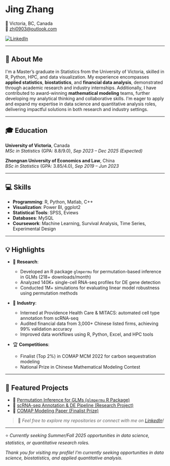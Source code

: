 # Jing Zhang  
📍 Victoria, BC, Canada  
📧 zhj0903@outlook.com

[![LinkedIn](https://img.shields.io/badge/-LinkedIn-blue?style=flat&logo=linkedin&logoColor=white)](https://www.linkedin.com/in/jing-zhang-105950342/)

---

## 👋 About Me
I'm a Master’s graduate in Statistics from the University of Victoria, skilled in R, Python, HPC, and data visualization. My experience encompasses **applied statistics**, **biostatistics**, and **financial data analysis**, demonstrated through academic research and industry internships. Additionally, I have contributed to award-winning **mathematical modeling** teams, further developing my analytical thinking and collaborative skills. I'm eager to apply and expand my expertise in data science and quantitative analysis roles, delivering impactful solutions in both research and industry settings.

---

## 🎓 Education  
**University of Victoria**, Canada  
*MSc in Statistics* (GPA: 8.8/9.0), *Sep 2023 – Dec 2025 (Expected)*  

**Zhongnan University of Economics and Law**, China  
*BSc in Statistics* (GPA: 3.85/4.0), *Sep 2019 – Jun 2023*  

---

## 💻 Skills  
- **Programming**: R, Python, Matlab, C++  
- **Visualization**: Power BI, ggplot2  
- **Statistical Tools**: SPSS, Eviews
- **Databases**: MySQL
- **Coursework**: Machine Learning, Survival Analysis, Time Series, Experimental Design   

---
## 💡 Highlights

- 🔬 **Research**:  
  - Developed an R package `glmpermu` for permutation-based inference in GLMs (218+ downloads/month)  
  - Analyzed 140K+ single-cell RNA-seq profiles for DE gene detection  
  - Conducted 1M+ simulations for evaluating linear model robustness using permutation methods  

- 🏥 **Industry**:  
  - Interned at Providence Health Care & MITACS: automated cell type annotation from scRNA-seq  
  - Audited financial data from 3,000+ Chinese listed firms, achieving 99% validation accuracy  
  - Improved data workflows using R, Python, Excel, and HPC tools  

- 🏆 **Competitions**:  
  - Finalist (Top 2%) in COMAP MCM 2022 for carbon sequestration modeling  
  - National Prize in Chinese Mathematical Modeling Contest  

---

## 📂 Featured Projects

- 🔗 [Permutation Inference for GLMs (`glmpermu` R Package)](https://github.com/YOUR_USERNAME/glmpermu)  
- 🔗 [scRNA-seq Annotation & DE Pipeline (Research Project)](https://github.com/YOUR_USERNAME/scRNA-DE-project)  
- 🔗 [COMAP Modeling Paper (Finalist Prize)](https://github.com/YOUR_USERNAME/comap-modeling)  

> 📌 *Feel free to explore my repositories or connect with me on [LinkedIn](https://www.linkedin.com/in/YOUR_LINK)!*

---

⭐ *Currently seeking Summer/Fall 2025 opportunities in data science, statistics, or quantitative research roles.*

*Thank you for visiting my profile! I’m currently seeking opportunities in data science, biostatistics, and applied quantitative analysis.*
